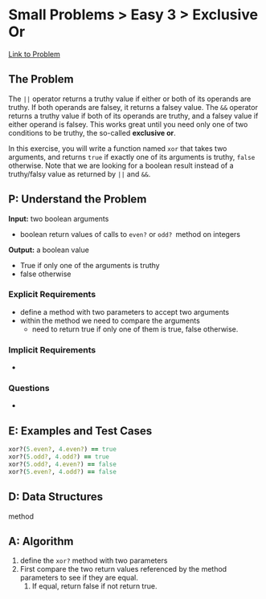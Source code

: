 # Small Problems > Easy 3 > Exclusive Or

[Link to Problem](https://launchschool.com/exercises/b02d7e27)

## The Problem

The `||` operator returns a truthy value if either or both of its operands are truthy. If both operands are falsey, it returns a  falsey value. The `&&` operator returns a truthy  value if both of its operands are truthy, and a falsey value if either operand is falsey. This works great until you need only one of two conditions to be truthy, the so-called **exclusive or**.

In this exercise, you will write a function named `xor` that takes two arguments, and returns `true` if exactly one of its arguments is truthy, `false` otherwise. Note that we are looking for a boolean result instead of a truthy/falsy value as returned by  `||` and `&&`.

## P: Understand the Problem
**Input:** two boolean arguments

- boolean return values of calls to `even?` or `odd? `method on integers

**Output:**  a boolean value

- True if only one of the arguments is truthy
- false otherwise

### Explicit Requirements

- define a method with two parameters to accept two arguments
- within the method we need to compare the arguments
  - need to return true if only one of them is true, false otherwise.


### Implicit Requirements
- 

### Questions

- 


## E: Examples and Test Cases

```ruby
xor?(5.even?, 4.even?) == true
xor?(5.odd?, 4.odd?) == true
xor?(5.odd?, 4.even?) == false
xor?(5.even?, 4.odd?) == false
```



## D: Data Structures

method

## A: Algorithm

1. define the `xor?` method with two parameters
1. First compare the two return values referenced by the method parameters to see if they are equal. 
   1. If equal, return false if not return true.